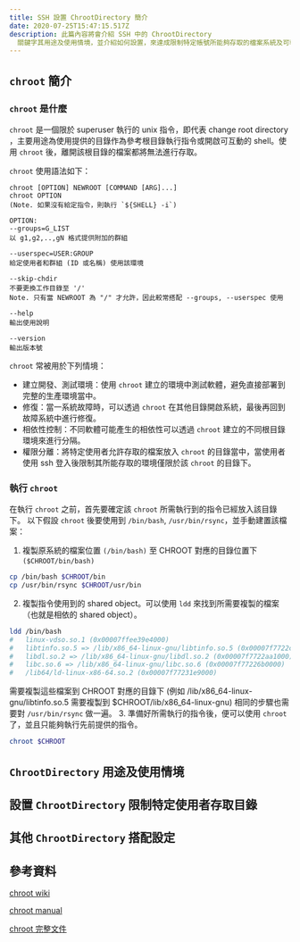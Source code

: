 ```yaml
---
title: SSH 設置 ChrootDirectory 簡介
date: 2020-07-25T15:47:15.517Z
description: 此篇內容將會介紹 SSH 中的 ChrootDirectory
  關鍵字其用途及使用情境，並介紹如何設置，來達成限制特定帳號所能夠存取的檔案系統及可執行的指令的目的。
---
```

## `chroot` 簡介
### `chroot` 是什麼
`chroot` 是一個限於 superuser 執行的 unix 指令，即代表 change root directory ，主要用途為使用提供的目錄作為參考根目錄執行指令或開啟可互動的 shell。使用 `chroot` 後，離開該根目錄的檔案都將無法進行存取。

`chroot` 使用語法如下：
```
chroot [OPTION] NEWROOT [COMMAND [ARG]...]
chroot OPTION 
(Note. 如果沒有給定指令，則執行 `${SHELL} -i`)

OPTION:
--groups=G_LIST 
以 g1,g2,..,gN 格式提供附加的群組 

--userspec=USER:GROUP
給定使用者和群組 (ID 或名稱) 使用該環境

--skip-chdir
不要更換工作目錄至 '/'
Note. 只有當 NEWROOT 為 "/" 才允許，因此較常搭配 --groups, --userspec 使用

--help
輸出使用說明

--version
輸出版本號
```
`chroot` 常被用於下列情境：
- 建立開發、測試環境：使用 `chroot` 建立的環境中測試軟體，避免直接部署到完整的生產環境當中。
- 修復：當一系統故障時，可以透過 `chroot` 在其他目錄開啟系統，最後再回到故障系統中進行修復。
- 相依性控制：不同軟體可能產生的相依性可以透過 `chroot` 建立的不同根目錄環境來進行分隔。
- 權限分離：將特定使用者允許存取的檔案放入 `chroot` 的目錄當中，當使用者使用 ssh 登入後限制其所能存取的環境僅限於該 `chroot` 的目錄下。

### 執行 `chroot`
在執行 `chroot` 之前，首先要確定該 `chroot` 所需執行到的指令已經放入該目錄下。
以下假設 `chroot` 後要使用到 `/bin/bash`, `/usr/bin/rsync`，並手動建置該檔案：
1. 複製原系統的檔案位置 `(/bin/bash)` 至 CHROOT 對應的目錄位置下 `($CHROOT/bin/bash)`
```bash
cp /bin/bash $CHROOT/bin
cp /usr/bin/rsync $CHROOT/usr/bin
```
2. 複製指令使用到的 shared object。可以使用 `ldd` 來找到所需要複製的檔案（也就是相依的 shared object）。
```bash
ldd /bin/bash
#	linux-vdso.so.1 (0x00007ffee39e4000)
#	libtinfo.so.5 => /lib/x86_64-linux-gnu/libtinfo.so.5 (0x00007f7722ca5000)
#	libdl.so.2 => /lib/x86_64-linux-gnu/libdl.so.2 (0x00007f7722aa1000)
#	libc.so.6 => /lib/x86_64-linux-gnu/libc.so.6 (0x00007f77226b0000)
#	/lib64/ld-linux-x86-64.so.2 (0x00007f77231e9000)
```
需要複製這些檔案到 CHROOT 對應的目錄下 (例如 /lib/x86_64-linux-gnu/libtinfo.so.5 需要複製到 $CHROOT/lib/x86_64-linux-gnu)
相同的步驟也需要對 `/usr/bin/rsync` 做一遍。
3. 準備好所需執行的指令後，便可以使用 `chroot` 了，並且只能夠執行先前提供的指令。
```bash
chroot $CHROOT
```

## `ChrootDirectory` 用途及使用情境
## 設置 `ChrootDirectory` 限制特定使用者存取目錄
## 其他 `ChrootDirectory` 搭配設定
## 參考資料
[chroot wiki](https://zh.wikipedia.org/wiki/Chroot)

[chroot manual](http://manpages.ubuntu.com/manpages/focal/zh_TW/man8/chroot.8.html)

[chroot 完整文件](https://www.gnu.org/software/coreutils/manual/html_node/chroot-invocation.html#chroot-invocation)

